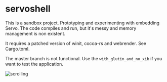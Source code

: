 # servoshell

This is a sandbox project. Prototyping and experimenting with embedding Servo.
The code compiles and run, but it's messy and memory management is non existent.

It requires a patched version of winit, cocoa-rs and webrender. See Cargo.toml.

The master branch is not functional. Use the `with_glutin_and_no_xib` if you want to test the application.

![scrolling](https://thumbs.gfycat.com/WaterloggedFancyHarpyeagle-size_restricted.gif "scrolling")

